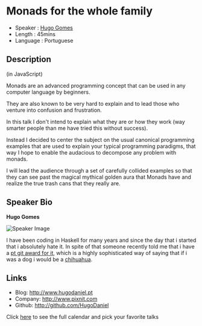 Monads for the whole family
===========================

* Speaker   : [Hugo Gomes](https://pixels.camp/HugoDaniel)
* Length    : 45mins
* Language  : Portuguese

Description
-----------

(in JavaScript)

Monads are an advanced programming concept that can be used in any computer language by beginners.

They are also known to be very hard to explain and to lead those who venture into confusion and frustration.

In this talk I don't intend to explain what they are or how they work (way smarter people than me have tried this without success).

Instead I decided to center the subject on the usual canonical programming examples that are used to explain your typical programming paradigms, that way I hope to enable the audacious to decompose any problem with monads.

I will lead the audience through a set of carefully collided examples so that they can see past the magical mythical golden aura that Monads have and realize the true trash cans that they really are.

Speaker Bio
-----------

**Hugo Gomes**

![Speaker Image](https://avatars3.githubusercontent.com/u/95355?v=4&s=460)

I have been coding in Haskell for many years and since the day that i started that i absolutely hate it. In spite of that someone recently told me that i have a [pt git award for it](http://git-awards.com/users?country=portugal&language=haskell), which is a highly sophisticated way of saying that if i was a dog i would be a [chihuahua](http://files.dogster.com/pix/dogs/81/281/281_1250532891.jpg).

Links
-----

* Blog: http://www.hugodaniel.pt
* Company: http://www.pixnit.com
* Github: http://github.com/HugoDaniel

Click [here][1] to see the full calendar and pick your favorite talks

[1]: https://pixels.camp/schedule/
